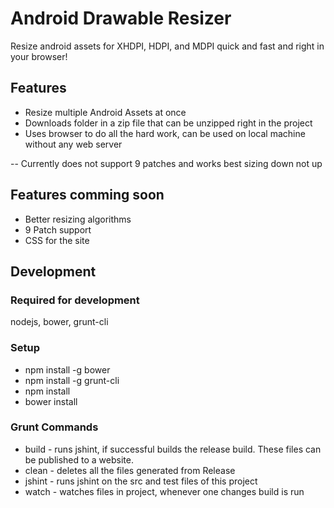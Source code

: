 # Android Drawable Resizer
Resize android assets for XHDPI, HDPI, and MDPI quick and fast and right in your browser!

## Features
- Resize multiple Android Assets at once
- Downloads folder in a zip file that can be unzipped right in the project
- Uses browser to do all the hard work, can be used on local machine without any web server

-- Currently does not support 9 patches and works best sizing down not up

## Features comming soon
- Better resizing algorithms
- 9 Patch support
- CSS for the site

## Development
### Required for development
nodejs, bower, grunt-cli

### Setup
- npm install -g bower
- npm install -g grunt-cli
- npm install
- bower install

### Grunt Commands
- build - runs jshint, if successful builds the release build.  These files can be published to a website.
- clean - deletes all the files generated from Release
- jshint - runs jshint on the src and test files of this project
- watch - watches files in project, whenever one changes build is run
